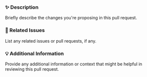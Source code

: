 ### :sparkles: Description

Briefly describe the changes you're proposing in this pull request.

### :link: Related Issues

List any related issues or pull requests, if any.

### :bulb: Additional Information

Provide any additional information or context that might be helpful in reviewing this pull request.
